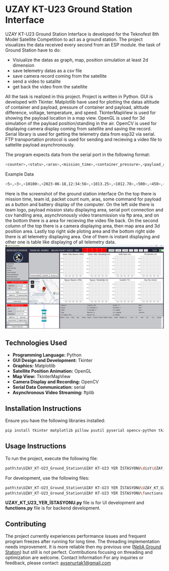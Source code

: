 # UZAY KT-U23 Ground Station Interface

UZAY KT-U23 Ground Station Interface is developed for the Teknofest 8th Model Satellite Competition to act as a ground station. The project visualizes the data received every second from an ESP module. 
the task of Ground Station have to do:
- Visiualize the datas as graph, map, position simulation at least 2d dimension
- save telemetry datas as a csv file
- save camera record coming from the satellite
- send a video to satalite
- get back the video from the satellite

All the task is realized in this project. Project is written in Python. GUI is developed with Tkinter. Matplotlib have used for plotting the datas altitude of container and payload, pressure of container and payload, altitude difference, voltage, temperature, and speed. TkinterMapView is used for showing the payload location in a map view. OpenGL is used for 3d simulation of the payload position/standing in the air. OpenCV is used for displaying camera display coming from satellite and saving the record. Serial library is used for getting the telemetry data from esp32 via serial. FTP transportation protocol is used for sending and recieving a video file to sattelite payload asynchronously.

The program expects data from the serial port in the following format:
```bash
<counter>,<statu>,<aras>,<mission_time>,<container_pressure>,<payload_altitude>,<container_altitude>,<altitude_difference>,<speed>,<temperature>,<voltage>,<gps_latitude>,<gps_longitude>,<gps_altitude>,<pitch>,<roll>,<yaw>,<team_id>
```
Example Data
```bash
<5>,<3>,<10100>,<2023-06-18,12:34:56>,<1013.25>,<1012.78>,<500>,<450>,<50>,<25.4>,<3.7>,<-74.0060>,<40.7127>,<495>,<84.5>,<2.0>,<184.7>,<145812>
```
Here is the screenshot of the ground station interface
On the top there is mission time, team id, packet count num, aras, some command for payload as a button and battery display of the computer.
On the left side there is team logo, payload mission statu displaying area, serial port connection and csv handling area, asynchronously video transmission via ftp area, and on the bottom there is a area for recieving the video file back. 
On the second column of the top there is a camera displaying area, then map area and 3d position area. 
Lastly top right side ploting area and the bottom right side there is all telemetry displaying area. One of them is instant displaying and other one is table like displaying of all telemetry data.
![alt text](https://github.com/rai-shi/UZAY_KT-U23_Ground_Station/blob/master/ui8.png?raw=true)

## Technologies Used

- **Programming Language:** Python
- **GUI Design and Development:** Tkinter
- **Graphics:** Matplotlib
- **Satellite Position Animation:** OpenGL
- **Map View:** TkinterMapView
- **Camera Display and Recording:** OpenCV
- **Serial Data Communication:** serial
- **Asynchronous Video Streaming:** ftplib

## Installation Instructions

Ensure you have the following libraries installed:

```bash
pip install tkinter matplotlib pillow psutil pyserial opencv-python tkintermapview pygrabber PyOpenGL
```
## Usage Instructions
To run the project, execute the following file:
```bash
path\to\UZAY_KT-U23_Ground_Station\UZAY KT-U23 YER İSTASYONU\dist\UZAY_KT_U23_YER_İSTASYONU.exe
```
For development, use the following files:
```bash
path\to\UZAY_KT-U23_Ground_Station\UZAY KT-U23 YER İSTASYONU\UZAY_KT_U23_YER_İSTASYONU.py
path\to\UZAY_KT-U23_Ground_Station\UZAY KT-U23 YER İSTASYONU\functions.py
```
**UZAY_KT_U23_YER_İSTASYONU.py** file is for UI development and **functions.py** file is for backend development.

## Contributing
The project currently experiences performance issues and frequent program freezes after running for long time. The threading implementation needs improvement. It is more reliable then my previous one ([NeliA Ground Station](https://github.com/rai-shi/NEILA-Ground_Station)) but still is not perfect. Contributions focusing on threading and optimization are welcome.
Contact Information
For any inquiries or feedback, please contact: aysenurtak1@gmail.com
